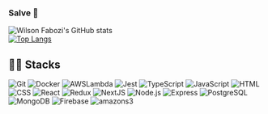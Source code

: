 ### Salve 🤙

![Wilson Fabozi's GitHub stats](https://github-readme-stats.vercel.app/api?username=wilsonfabozi&show_icons=true&theme=transparent&include_all_commits=true&count_private=true&card_width=500&line_height=20)<br />
[![Top Langs](https://github-readme-stats.vercel.app/api/top-langs/?username=wilsonfabozi&theme=transparent&layout=compact&card_width=500)](https://github.com/wilsonfabozi/github-readme-stats)
##

## 👨‍💻 Stacks
![Git](https://img.shields.io/badge/-Git-gray?style=flat&logo=git)
![Docker](https://img.shields.io/badge/-Docker-gray?style=flat&logo=docker)
![AWSLambda](https://img.shields.io/badge/-AWS.Lambda-gray?style=flat&logo=awslambda)
![Jest](https://img.shields.io/badge/-jest?style=flat&logo=jest)
![TypeScript](https://img.shields.io/badge/-TypeScript?style=flat&logo=typescript)
![JavaScript](https://img.shields.io/badge/-JavaScript?style=flat&logo=javascript)
![HTML](https://img.shields.io/badge/-HTML?style=flat&logo=HTML5)
![CSS](https://img.shields.io/badge/-CSS-gray?style=flat&logo=CSS3)
![React](https://img.shields.io/badge/-React-gray?style=flat&logo=react)
![Redux](https://img.shields.io/badge/-Redux-gray?style=flat&logo=redux)
![NextJS](https://img.shields.io/badge/-NextJS?style=flat&logo=next.js)
![Node.js](https://img.shields.io/badge/-Node.js-gray?style=flat&logo=node.js)
![Express](https://img.shields.io/badge/-Express-gray?style=flat&logo=express)
![PostgreSQL](https://img.shields.io/badge/-PostgreSQL-gray?style=flat&logo=postgresql)
![MongoDB](https://img.shields.io/badge/-MongoDB-gray?style=flat&logo=mongodb)
![Firebase](https://img.shields.io/badge/-Firebase-gray?style=flat&logo=firebase)
![amazons3](https://img.shields.io/badge/-AmazonS3-gray?style=flat&logo=amazons3)
